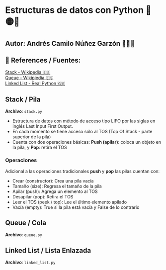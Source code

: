 #  Estructuras de datos con Python 🐍  🟡🔵

## Autor: Andrés Camilo Núñez Garzón 👨🏽‍💻

## 📖 References / Fuentes:

[Stack - Wikipedia 🇪🇸](https://es.wikipedia.org/wiki/Pila_(inform%C3%A1tica))       
[Queue - Wikipiedia 🇪🇸](https://es.wikipedia.org/wiki/Cola_(inform%C3%A1tica))      
[Linked List - Real Python 🇬🇧](https://realpython.com/linked-lists-python/)     


## Stack / Pila
**Archivo**: <code>stack.py</code>
- Estructura de datos con método de acceso tipo LIFO por las siglas en inglés Last Input First Output.
- En cada momento se tiene acceso sólo al TOS (Top Of Stack - parte superior de la pila)
- Cuenta con dos operaciones básicas: **Push (apilar)**: coloca un objeto en la pila, y **Pop**: retira el TOS

### Operaciones
Adicional a las operaciones tradicionales **push** y **pop** las pilas cuentan con:
- Crear (constructor): Crea una pila vacía
- Tamaño (size): Regresa el tamaño de la pila
- Apilar (push): Agrega un elemento al TOS
- Desapilar (pop): Retira el TOS
- Leer el TOS (peek / top): Lee el último elemento apilado
- Vacía (empty): True si la pila está vacía y False de lo contrario

## Queue / Cola
**Archivo**: <code>queue.py</code>

## Linked List / Lista Enlazada
**Archivo**: <code>linked_list.py</code>